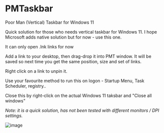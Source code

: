 # PMTaskbar
Poor Man (Vertical) Taskbar for Windows 11

Quick solution for those who needs vertical taskbar for Windows 11. I hope Microsoft adds native solution but for now - use this one.

It can only open .lnk links for now

Add a link to your desktop, then drag-drop it into PMT window. It will be saved so next time you get the same position, size and set of links.

Right click on a link to unpin it.

Use your favourite method to run this on logon - Startup Menu, Task Scheduler, registry..

Close this by right-click on the actual Windows 11 taksbar and "Close all windows"

*Note: it is a quick solution, has not been tested with different monitors / DPI settings.*

![image](https://user-images.githubusercontent.com/10121753/136709292-9dcbb37d-d84c-4074-a126-324921b4dd33.png)
